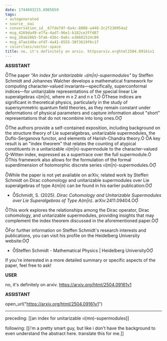 ```yaml
---
date: 1744693215.8905659
tags:
- autogenerated
- source__oai
- conversation_id__67fde7df-0a4c-8008-a448-3c2f230954a2
- msg_4269da49-e7fa-4ad7-96e1-b182ce3ffd87
- msg_20ab28b5-5fa6-43bc-9a6c-e38681524c09
- msg_47ae140a-afd7-4a41-8555-38f3619f6c17
- colorclass/vector-space
title: no, it's definitely on arxiv. httpsarxiv.orghtml2504.09161v1
---
```


**ASSISTANT**

The paper *"An index for unitarizable 𝔰𝔩(m|n)-supermodules"* by Steffen Schmidt and Johannes Walcher develops a mathematical framework for computing character-valued invariants—specifically, superconformal indices—for unitarizable representations of the special linear Lie superalgebras 𝔰𝔩(m|n), where m ≥ 2 and n ≥ 1. These indices are significant in theoretical physics, particularly in the study of supersymmetric quantum field theories, as they remain constant under deformations of physical parameters and capture information about "short" representations that do not recombine into long ones.

The authors provide a self-contained exposition, including background on the structure theory of Lie superalgebras, unitarizable supermodules, the Duflo-Serganova functor, and elements of Harish-Chandra theory. A key result is an "index theorem" that relates the counting of atypical constituents in a unitarizable 𝔰𝔩(m|n)-supermodule to the character-valued Q-Witten index, expressed as a supertrace over the full supermodule. This framework also allows for the formulation of the formal superdimension of holomorphic discrete series 𝔰𝔩(m|n)-supermodules.

While the paper is not yet available on arXiv, related work by Steffen Schmidt on Dirac cohomology and unitarizable supermodules over Lie superalgebras of type A(m|n) can be found in his earlier publication:

- Schmidt, S. (2025). *Dirac Cohomology and Unitarizable Supermodules over Lie Superalgebras of Type A(m|n)*. arXiv:2411.09404.

This work explores the relationships among the Dirac operator, Dirac cohomology, and unitarizable supermodules, providing insights that may complement the index theorem discussed in the aforementioned paper.

For further information on Steffen Schmidt's research interests and publications, you can visit his profile on the Heidelberg University website:

- Steffen Schmidt - Mathematical Physics | Heidelberg University

If you're interested in a more detailed summary or specific aspects of the paper, feel free to ask!


**USER**

no, it's definitely on arxiv. https://arxiv.org/html/2504.09161v1


**ASSISTANT**

open_url("https://arxiv.org/html/2504.09161v1")


---

preceding: [[an index for unitarizable 𝔰𝔩(mn)-supermodules]]  


following: [[i'm a pretty smart guy, but like i don't have the background to even understand the abstract here. translate this for me.]]